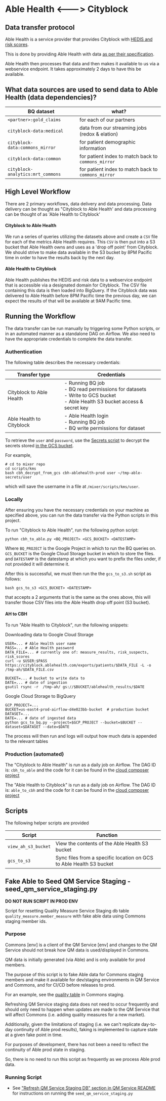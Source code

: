 # Able Health <---> Cityblock

## Data transfer protocol
Able Health is a service provider that provides Cityblock with [HEDIS and risk scores](https://ablehealth.com/hedis-risk/).
 
 This is done by providing Able Health with data [as per their specification](https://docs.google.com/document/d/1zzSY3H3YBQiOHV5ldaKq1u7bPIKPkFPlvuz-6sHQ9YM/edit).
 
 Able Health then processes that data and then makes it available to us via a webservice endpoint.
 It takes approximately 2 days to have this be available.  
 
## What data sources are used to send data to Able Health (data dependencies)?

| BQ dataset | what? |
|---|---|
|`<partner>:gold_claims`|for each of our partners|
|`cityblock-data:medical`|data from our streaming jobs (redox & elation) |
|`cityblock-data:commons_mirror`|for patient demographic information|
|`cityblock-data:common`|for patient index to match back to `commons_mirror`|
|`cityblock-analytics:mrt_commons`|for patient index to match back to `commons_mirror`|
 
## High Level Workflow
There are 2 primary workflows, data delivery and data processing.
 Data delivery can be thought as "Cityblock to Able Health' and data processing can be thought of
 as 'Able Health to Cityblock'
 
#### Cityblock to Able Health
We run a series of queries utilizing the datasets above and create a `CSV` file for each of the
 metrics Able Health requires. This `CSV` is then put into a S3 bucket that Able Health owns and
 uses as a 'drop off point' from Cityblock. We should strive to make data available in the S3 bucket
 by 8PM Pacific time in order to have the results back by the next day.

#### Able Health to Cityblock
Able Health publishes the HEDIS and risk data to a webservice endpoint that is accessible via
 a designated domain for Cityblock. The CSV file containing this data is then loaded into BigQuery.
 If the Cityblock data was delivered to Able Health before 8PM Pacific time the previous day, we can
 expect the results of that will be available at 9AM Pacific time.
 
## Running the Workflow
The data transfer can be run manually by triggering some Python scripts, or in an automated manner as
 a standalone DAG on Airflow. We also need to have the appropriate credentials to complete the
 data transfer.
 
### Authentication
The following table describes the necessary credentials:

|Transfer type| Credentials|
|---|---|
|Cityblock to Able Health|- Running BQ job <br> - BQ read permissions for datasets <br> - Write to GCS bucket <br> - Able Health S3 bucket access & secret key|
|Able Health to Cityblock|- Able Health login <br> - Running BQ job <br> - BQ write permissions for dataset|

To retrieve the `user` and `password`, use the [Secrets script](../../terraform/README.md#cli---updating-encrypted-secrets) 
 to decrypt the secrets stored [in the GCS bucket](https://console.cloud.google.com/storage/browser/cbh-ablehealth-prod-secrets). 
 
For example, 
 ```
# cd to mixer repo
cd scripts/kms
bash cbh_decrypt_from_gcs cbh-ablehealth-prod user ~/tmp-able-secrets/user
 ```
 which will save the username in a file at `/mixer/scripts/kms/user`.

### Locally
After ensuring you have the necessary credentials on your machine as specified above, you can run
 the data transfer via the Python scripts in this project.
 
To run "Cityblock to Able Health", run the following python script:
 ```
 python cbh_to_able.py <BQ_PROJECT> <GCS_BUCKET> <DATESTAMP>
 ```
 Where `BQ_PROJECT` is the Google Project in which to run the BQ queries on. <br>
 `GCS_BUCKET` is the Google Cloud Storage bucket in which to store the files. <br>
 and `DATESTAMP` is the datestamp at which you want to prefix the files under, if not provided it will determine it. <br>

 After this is successful, we must then run the the `gcs_to_s3.sh` script as follows:
 ```
 bash gcs_to_s3 <GCS_BUCKET> <DATESTAMP>
 ```
 that accepts a 2 arguments that is the same as the ones above, this will transfer those CSV files into the 
 Able Health drop off point (S3 bucket).

#### AH to CBH
To run "Able Health to Cityblock", run the following snippets:

Downloading data to Google Cloud Storage
```
USER=... # Able Health user name
PASS=... # Able Health password
DATA_FILE=... # currently one of: measure_results, risk_suspects, risk_scores
curl -u $USER:$PASS https://cityblock.ablehealth.com/exports/patients/$DATA_FILE -L -o /tmp-ah/$DATA_FILE.csv

BUCKET=... # bucket to write data to
DATE=... # date of ingestion
gsutil rsync -r  /tmp-ah/ gs://$BUCKET/ablehealth_results/$DATE
```

Google Cloud Storage to BigQuery
 ```
GCP_PROJECT=...
BUCKET=us-east4-prod-airflow-d4e023bb-bucket  # production bucket
DATASET=...
DATE=... # date of ingested data
python gcs_to_bq.py --project=$GCP_PROJECT --bucket=$BUCKET --dataset=$DATASET --date=$DATE
 ```
 The process will then run and logs will output how much data is appended to the relevant tables
 
### Production (automated)

The "Cityblock to Able Health" is run as a daily job on Airflow. The DAG ID is: `cbh_to_able` and the code for it
 can be found in the [cloud composer project](../../cloud_composer/dags/cbh_to_able.py)
 
The "Able Health to Cityblock" is run as a daily job on Airflow. The DAG ID is: `able_to_cbh` and the code for it
 can be found in the [cloud composer project](../../cloud_composer/dags/able_to_cbh.py)
 
## Scripts
The following helper scripts are provided

Script|Function
---|---
`view_ah_s3_bucket`|View the contents of the Able Health S3 bucket
`gcs_to_s3`|Sync files from a specific location on GCS to Able Health S3 bucket

## Fake Able to Seed QM Service Staging - seed_qm_service_staging.py

**DO NOT RUN SCRIPT IN PROD ENV**

Script for resetting Quality Measure Service Staging db table `quality_measure.member_measure` with fake able data using Commons staging member ids.

### Purpose
Commons [env] is a client of the QM Service [env] and changes to the QM Service should not break how QM data is 
used/displayed in Commons.

QM data is initially generated (via Able) and is only available for prod members.

The purpose of this script is to fake Able data for Commons staging members and make it available for dev/staging 
environments in QM Service and Commons, and for CI/CD before releases to prod. 

For an example, see the [quality table](https://commons-staging.cityblock.com/members/quality) in Commons staging.

Refreshing QM Service staging data does not need to occur frequently and should only need to happen when updates are 
made to the QM Service that will affect Commons (i.e. adding quality measures for a new market).
 
Additionally, given the limitations of staging (i.e. we can't replicate day-to-day continuity of Able prod results), faking is implemented to capture state at a given fake point in time.

For purposes of development, there has not been a need to reflect the continuity of Able prod state in staging. 

So, there is no need to run this script as frequently as we process Able prod data.

### Running Script
- See ["Refresh QM Service Staging DB" section in QM Service README](../../services/quality_measure/README.md#refresh-qm-service-staging-db) for instructions on running the `seed_qm_service_staging.py`